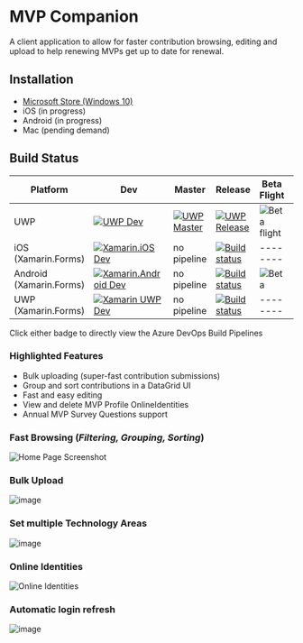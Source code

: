 # MVP Companion 

A client application to allow for faster contribution browsing, editing and upload to help renewing MVPs get up to date for renewal.

## Installation
- [Microsoft Store (Windows 10)](https://www.microsoft.com/store/apps/9NRXNX3WLH77) 
- iOS (in progress)
- Android (in progress)
- Mac (pending demand)

## Build Status
| Platform | Dev | Master | Release | Beta Flight | Production |
|----------|-----|--------|---------|--------|---------|
| UWP | [![UWP Dev](https://dev.azure.com/lance/MVP%20Companion%20Ops/_apis/build/status/UWP%20%5BDev%5D)](https://dev.azure.com/lance/MVP%20Companion%20Ops/_build/latest?definitionId=8) | [![UWP Master](https://dev.azure.com/lance/MVP%20Companion%20Ops/_apis/build/status/UWP%20%5BMaster%5D)](https://dev.azure.com/lance/MVP%20Companion%20Ops/_build/latest?definitionId=14) |  [![UWP Release](https://dev.azure.com/lance/MVP%20Companion%20Ops/_apis/build/status/UWP%20%5BRelease%5D)](https://dev.azure.com/lance/MVP%20Companion%20Ops/_build/latest?definitionId=15) | ![Beta flight](https://vsrm.dev.azure.com/lance/_apis/public/Release/badge/343301de-d63e-46b2-8816-7da7ade8002d/2/2) | ![Production](https://vsrm.dev.azure.com/lance/_apis/public/Release/badge/343301de-d63e-46b2-8816-7da7ade8002d/2/6) |
| iOS (Xamarin.Forms) | [![Xamarin.iOS Dev](https://lance.visualstudio.com/MVP%20Companion%20Ops/_apis/build/status/XF%20iOS)](https://lance.visualstudio.com/MVP%20Companion%20Ops/_build/latest?definitionId=7)  |  no pipeline | [![Build status](https://dev.azure.com/lance/MVP%20Companion%20Ops/_apis/build/status/XF%20iOS%20%5BRelease%5D)](https://dev.azure.com/lance/MVP%20Companion%20Ops/_build/latest?definitionId=18) |--------|---------|
| Android (Xamarin.Forms) | [![Xamarin.Android Dev](https://lance.visualstudio.com/MVP%20Companion%20Ops/_apis/build/status/XF%20Android)](https://lance.visualstudio.com/MVP%20Companion%20Ops/_build/latest?definitionId=13)  |  no pipeline | [![Build status](https://dev.azure.com/lance/MVP%20Companion%20Ops/_apis/build/status/XF%20Android%20%5BRelease%5D)](https://dev.azure.com/lance/MVP%20Companion%20Ops/_build/latest?definitionId=17) | ![Beta](https://vsrm.dev.azure.com/lance/_apis/public/Release/badge/343301de-d63e-46b2-8816-7da7ade8002d/3/4) | ![Production](https://vsrm.dev.azure.com/lance/_apis/public/Release/badge/343301de-d63e-46b2-8816-7da7ade8002d/3/5) |
| UWP (Xamarin.Forms) | [![Xamarin UWP Dev](https://dev.azure.com/lance/MVP%20Companion%20Ops/_apis/build/status/XF%20UWP%20%5BDev%5D)](https://dev.azure.com/lance/MVP%20Companion%20Ops/_build/latest?definitionId=16) |  no pipeline | [![Build status](https://dev.azure.com/lance/MVP%20Companion%20Ops/_apis/build/status/XF%20UWP%20%5BRelease%5D)](https://dev.azure.com/lance/MVP%20Companion%20Ops/_build/latest?definitionId=19) |--------|---------|

Click either badge to directly view the Azure DevOps Build Pipelines

### Highlighted Features
- Bulk uploading (super-fast contribution submissions)
- Group and sort contributions in a DataGrid UI
- Fast and easy editing
- View and delete MVP Profile OnlineIdentities
- Annual MVP Survey Questions support

### Fast Browsing (*Filtering, Grouping, Sorting*)
![Home Page Screenshot](https://user-images.githubusercontent.com/3520532/50461373-06566300-094c-11e9-881b-e449784d610b.png)

### Bulk Upload
![image](https://content.screencast.com/users/lance.mccarthy/folders/Snagit/media/054a5bfe-3d1f-4aec-b4df-1473d662e789/03.09.2018-18.36.GIF)

### Set multiple Technology Areas
![image](https://dvlup.blob.core.windows.net/general-app-files/MVP%20Companion/MutipleTechAreas.gif)

### Online Identities
![Online Identities](https://user-images.githubusercontent.com/3520532/50461434-5a614780-094c-11e9-856c-14fdfc1dd5ac.png)

### Automatic login refresh
![image](https://dvlup.blob.core.windows.net/general-app-files/MVP%20Companion/MVP_Companion_1.7_update.gif)

